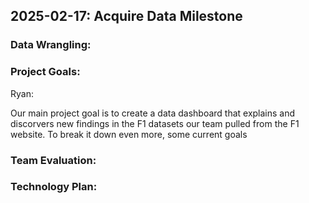 ## 2025-02-17: Acquire Data Milestone


### Data Wrangling:



### Project Goals:

Ryan:

Our main project goal is to create a data dashboard that explains and discorvers new findings in the F1 datasets our team pulled from the F1 website. To break it down even more, some current goals 



### Team Evaluation:




### Technology Plan:


